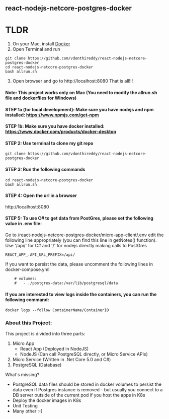 ## react-nodejs-netcore-postgres-docker
# TLDR
1. On your Mac, install [Docker](https://www.docker.com/products/docker-desktop)
2. Open Terminal and run
```
git clone https://github.com/vdonthireddy/react-nodejs-netcore-postgres-docker
cd react-nodejs-netcore-postgres-docker
bash allrun.sh
```
3. Open browser and go to http://localhost:8080
That is all!!!

#### Note: This project works only on Mac (You need to modify the allrun.sh file and dockerfiles for Windows)
#### STEP 1a (for local development): Make sure you have nodejs and npm installed: https://www.npmjs.com/get-npm
#### STEP 1b: Make sure you have docker installed: https://www.docker.com/products/docker-desktop
#### STEP 2: Use terminal to clone my git repo
```
git clone https://github.com/vdonthireddy/react-nodejs-netcore-postgres-docker
```
#### STEP 3: Run the following commands 
```
cd react-nodejs-netcore-postgres-docker
bash allrun.sh
```
#### STEP 4: Open the url in a browser
http://localhost:8080 

#### STEP 5: To use C# to get data from PostGres, please set the following value in .env file:
Go to /react-nodejs-netcore-postgres-docker/micro-app-client/.env
edit the following line appropriately (you can find this line in getNotes() function). Use '/api/' for C# and '/' for nodejs directly making calls to PostGres
```
REACT_APP_.API_URL_PREFIX=/api/
```
If you want to persist the data, please uncomment the following lines in docker-compose.yml
```
    # volumes:
    #   - ./postgres-data:/var/lib/postgresql/data
```
#### If you are interested to view logs inside the containers, you can run the following command:
```
docker logs --follow ContainerName/ContainerID
```
### About this Project:
This project is divided into three parts:
1. Micro App
    - React App (Deployed in NodeJS)
    - NodeJS (Can call PostgreSQL directly, or Micro Service APIs)
2. Micro Service (Written in .Net Core 5.0 and C#)
3. PostgreSQL (Database)

What's missing?
- PostgreSQL data files should be stored in docker volumes to persist the data even if Postgres instance is removed - but usually you connect to a DB server outside of the current pod if you host the apps in K8s
- Deploy the docker images in K8s
- Unit Testing
- Many other :-)